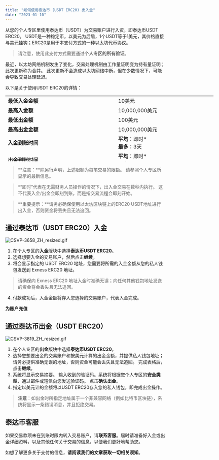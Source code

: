 ```yaml
---
title: "如何使用泰达币 (USDT ERC20) 出入金"
date: "2023-01-10"
---
```


从您的个人专区里使用泰达币（USDT）为交易账户进行入资，即泰达币USDT ERC20。 USDT是一种稳定币，以美元为后盾，1个USDT等于1美元，其价格直接与美元挂钩；ERC20是用于本支付方式的一种以太坊代币协议。

> 请注意，使用此支付方式需要通过**个人专区的所有验证**。

最近，以太坊网络机制发生了变化，交易处理机制由工作量证明变为持有量证明；此次更新称为合并。 此次更新不会造成以太坊网络中断，但在少数情况下，可能会导致交易处理延迟。

以下是关于使用USDT ERC20的详情：

<table style="width: 657px; height: 206px;"><tbody><tr style="height: 25px;"><td class="wysiwyg-text-align-left" style="width: 337.516px; vertical-align: middle; height: 25px;"><strong>最低入金金额</strong></td><td class="wysiwyg-text-align-left" style="width: 296.484px; vertical-align: middle; height: 25px;">10美元&nbsp;</td></tr><tr style="height: 25px;"><td class="wysiwyg-text-align-left" style="width: 337.516px; vertical-align: middle; height: 25px;"><strong>最高入金额</strong></td><td class="wysiwyg-text-align-left" style="width: 296.484px; vertical-align: middle; height: 25px;">10,000,000美元&nbsp;</td></tr><tr style="height: 25px;"><td class="wysiwyg-text-align-left" style="width: 337.516px; vertical-align: middle; height: 25px;"><strong>最低出金额</strong></td><td class="wysiwyg-text-align-left" style="width: 296.484px; vertical-align: middle; height: 25px;">100美元&nbsp;</td></tr><tr style="height: 25px;"><td class="wysiwyg-text-align-left" style="width: 337.516px; vertical-align: middle; height: 25px;"><strong>最高出金金额</strong></td><td class="wysiwyg-text-align-left" style="width: 296.484px; vertical-align: middle; height: 25px;">10,000,000美元&nbsp;</td></tr><tr style="height: 25px;"><td class="wysiwyg-text-align-left" style="width: 337.516px; vertical-align: middle; height: 25px;"><strong>入金到账时间</strong></td><td class="wysiwyg-text-align-left" style="width: 296.484px; vertical-align: middle; height: 25px;"><strong>平均</strong><span style="font-weight: 400;">：即时*</span><br><strong>最多</strong><span style="font-weight: 400;">：3天</span></td></tr><tr><td style="width: 337.516px; vertical-align: middle;"><strong>出金到账时间</strong></td><td style="width: 296.484px; vertical-align: middle;"><strong>平均</strong><span style="font-weight: 400;">：即时*</span><br><strong>最多</strong><span style="font-weight: 400;">：3天</span></td></tr><tr style="height: 56px;"><td class="wysiwyg-text-align-left" style="width: 337.516px; vertical-align: middle; height: 56px;"><strong>入金手续费</strong></td><td class="wysiwyg-text-align-left" style="width: 296.484px; vertical-align: middle; height: 56px;">Exness：0%<br>适用区块链费用</td></tr><tr style="height: 25px;"><td class="wysiwyg-text-align-left" style="width: 337.516px; vertical-align: middle; height: 25px;"><strong>出金手续费</strong></td><td class="wysiwyg-text-align-left" style="width: 296.484px; vertical-align: middle; height: 25px;">0%（Exness 支付区块链费用）</td></tr></tbody></table>

> **注意：**除另行声明，上述限额为每笔交易的限额。 请参照个人专区所显示的最新信息。

> *“即时”代表在无需财务人员操作的情况下，出入金交易在数秒内执行。 这不代表入金/出金会即刻到账，而是指交易流程会即刻开始。

> **重要提示：**请务必确保使用以太坊区块链上的ERC20 USDT地址进行出入金，否则资金将丢失且无法追回。

## 通过泰达币（USDT ERC20）入金

![CSVP-3658_ZH_resized.gif](https://get.exness.help/hc/article_attachments/6814189805842)

1. 在个人专区的**入金**版块中选择**泰达币USDT ERC20**。
2. 选择想要入金的交易账户，然后点击**继续**。
3. 将会显示指定的 USDT ERC20 地址，您需要将所需的入金金额从您的私人钱包发送到 Exness ERC20 地址。

> 请确保向 Exness ERC20 地址入金时准确无误；向任何其他钱包地址发送的资金将会丢失且无法追回。

4. 付款成功后，入金金额将存入您选择的交易账户，代表入金完成。

**为账户充值**

## 通过泰达币出金（USDT ERC20）

![CSVP-3819_ZH_resized.gif](https://get.exness.help/hc/article_attachments/6814367954834)

1. 在个人专区的**出金**版块中选择**泰达币USDT ERC20**。
2. 选择您想要出金的交易账户和按美元计算的出金金额，并提供私人钱包地址；请务必提供准确无误的地址，否则资金可能会丢失且无法追回。 完成表格后，点击**继续**。
3. 系统将显示交易摘要。 输入收到的验证码。系统将根据您个人专区的**安全类型**，通过邮件或短信向您发送验证码。 点击**确认出金**。
4. 指定以美元计的金额将以USDT ERC20存入您的私人钱包，即完成出金操作。

> **注意**：如出金时所指定地址属于一个非兼容网络（例如比特币区块链），系统将显示一条错误消息，并且拒绝交易。

## 泰达币客服

如果交易款项未在到账时限内转入交易账户，请**联系客服**。届时请准备好入金或出金详细资料，以及其他任何关于交易的信息，以便我们更好地帮助您。

如想了解更多关于支付的信息，**请阅读我们的文章获取一切相关须知**。
